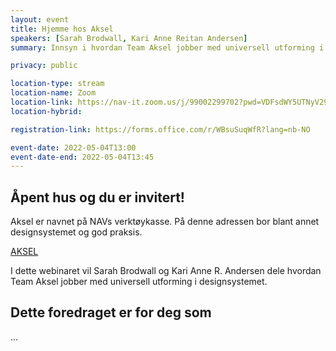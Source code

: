 ```yaml
---
layout: event
title: Hjemme hos Aksel
speakers: [Sarah Brodwall, Kari Anne Reitan Andersen]
summary: Innsyn i hvordan Team Aksel jobber med universell utforming i designsystemet.

privacy: public

location-type: stream
location-name: Zoom
location-link: https://nav-it.zoom.us/j/99002299702?pwd=VDFsdWY5UTNyV29xbitJd0s0RVJpQT09
location-hybrid: 

registration-link: https://forms.office.com/r/WBsuSuqWfR?lang=nb-NO

event-date: 2022-05-04T13:00
event-date-end: 2022-05-04T13:45
---
```


## Åpent hus og du er invitert!
Aksel er navnet på NAVs verktøykasse. 
På denne adressen bor blant annet designsystemet og god praksis. 

[AKSEL](https://design.nav.no/)

I dette webinaret vil Sarah Brodwall og Kari Anne R. Andersen dele hvordan Team Aksel jobber med universell utforming i designsystemet. 


## Dette foredraget er for deg som
...
